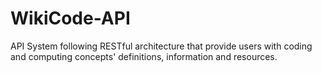# WikiCode-API
API System following RESTful architecture that provide users with coding and computing concepts' definitions, information and resources.
